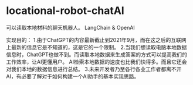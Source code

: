 # locational-robot-chatAI
可以读取本地材料的聊天机器人。
LangChain & OpenAI

实现目的： 
1.由于ChatGPT的内容最新截止到2021年9月，而在这之后的互联网上最新的信息它是不知道的，这是它的一个限制。
2.当我们想读取电脑本地数据信息时，ChatGPT也做不到。而读取本地数据来生成答案的方式可以提高我们的工作效率，让AI更懂用户。
  AI检索本地数据的速度也比我们快得多。而且它还会对我们本地的数据信息进行总结。
3.未来开发者乃至各行各业工作者都离不开AI，有必要了解对于如何构建一个AI助手的基本实现思路。
